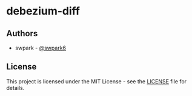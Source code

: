 # debezium-diff

## Authors

- swpark - [@swpark6](https://github.com/swpark6)

## License

This project is licensed under the MIT License - see the [LICENSE](LICENSE) file for details.
